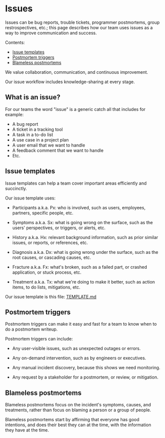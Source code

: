 # Issues

Issues can be bug reports, trouble tickets, programmer postmortems, group restrospectives, etc.; this page describes how our team uses issues as a way to improve communication and success.

Contents:
* [Issue templates](#issue-templates)
* [Postmortem triggers](#postmortem-triggers)
* [Blameless postmortems](#blameless-postmortems)

We value collaboration, communication, and continuous improvement. 

Our issue workflow includes knowledge-sharing at every stage. 


## What is an issue?

For our teams the word "issue" is a generic catch all that includes for example:

* A bug report
* A ticket in a tracking tool
* A task in a to-do list
* A use case in a project plan
* A user email that we want to handle
* A feedback comment that we want to handle
* Etc.


## Issue templates

Issue templates can help a team cover important areas efficiently and succinctly.

Our issue template uses:

  * Participants a.k.a. Px: who is involved, such as users, employees, partners, specific people, etc.

  * Symptoms a.k.a. Sx: what is going wrong on the surface, such as the users' perspectives, or triggers, or alerts, etc.

  * History a.k.a. Hx: relevant background information, such as prior similar issues, or reports, or references, etc.

  * Diagnosis a.k.a. Dx: what is going wrong under the surface, such as the root causes, or cascading causes, etc. 

  * Fracture a.k.a. Fx: what's broken, such as a failed part, or crashed application, or stuck process, etc. 
  
  * Treatment a.k.a. Tx: what we're doing to make it better, such as action items, to do lists, mitigations, etc. 

Our issue template is this file: [TEMPLATE.md](TEMPLATE.md)


## Postmortem triggers

Postmortem triggers can make it easy and fast for a team to know when to do a postmortem writeup.

Postmortem triggers can include:

 * Any user-visible issues, such as unexpected outages or errors.
  
 * Any on-demand intervention, such as by engineers or executives.
 
 * Any manual incident discovery, because this shows we need monitoring.

 * Any request by a stakeholder for a postmortem, or review, or mitigation.


## Blameless postmortems

Blameless postmortems focus on the incident's symptoms, causes, and treatments, rather than focus on blaming a person or a group of people.

Blameless postmortems start by affirming that everyone has good intentions, and does their best they can at the time, with the information they have at the time.
